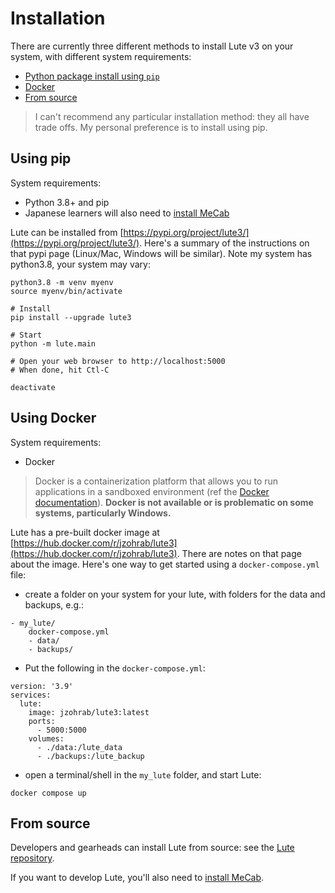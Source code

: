 # Installation

There are currently three different methods to install Lute v3 on your system, with different system requirements:

* [Python package install using `pip`](install.md#using-pip)
* [Docker](install.md#using-docker)
* [From source](install.md#from-source)

> I can't recommend any particular installation method: they all have trade offs.  My personal preference is to install using pip.

## Using pip

System requirements:

* Python 3.8+ and pip
* Japanese learners will also need to [install MeCab](./mecab.md)

Lute can be installed from [https://pypi.org/project/lute3/](https://pypi.org/project/lute3/).  Here's a summary of the instructions on that pypi page (Linux/Mac, Windows will be similar).  Note my system has python3.8, your system may vary:

```
python3.8 -m venv myenv
source myenv/bin/activate

# Install
pip install --upgrade lute3

# Start
python -m lute.main

# Open your web browser to http://localhost:5000
# When done, hit Ctl-C

deactivate
```

## Using Docker

System requirements:

* Docker

> Docker is a containerization platform that allows you to run applications in a sandboxed environment (ref the [Docker documentation](https://docs.docker.com/)).  **Docker is not available or is problematic on some systems, particularly Windows.**

Lute has a pre-built docker image at [https://hub.docker.com/r/jzohrab/lute3](https://hub.docker.com/r/jzohrab/lute3).  There are notes on that page about the image.  Here's one way to get started using a `docker-compose.yml` file:

* create a folder on your system for your lute, with folders for the data and backups, e.g.:

```
- my_lute/
    docker-compose.yml
    - data/
    - backups/
```

* Put the following in the `docker-compose.yml`:

```
version: '3.9'
services:
  lute:
    image: jzohrab/lute3:latest
    ports:
      - 5000:5000
    volumes:
      - ./data:/lute_data
      - ./backups:/lute_backup
```

* open a terminal/shell in the `my_lute` folder, and start Lute:

```
docker compose up
```

## From source

Developers and gearheads can install Lute from source: see the [Lute repository](https://github.com/jzohrab/lute-v3/blob/master/docs/development.md).

If you want to develop Lute, you'll also need to [install MeCab](./mecab.md).
